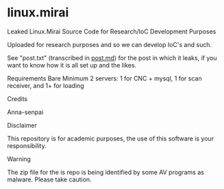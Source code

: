 # linux.mirai

Leaked Linux.Mirai Source Code for Research/IoC Development Purposes

Uploaded for research purposes and so we can develop IoC's and such.

See "post.txt" (transcribed in [post.md](post.md)) for the post in which it
leaks, if you want to know how it is all set up and the likes.

Requirements
Bare Minimum
2 servers: 1 for CNC + mysql, 1 for scan receiver, and 1+ for loading

Credits

Anna-senpai

Disclaimer

This repository is for academic purposes, the use of this software is your responsibility.

Warning

The zip file for the is repo is being identified by some AV programs as malware. Please take caution.
